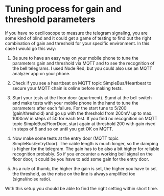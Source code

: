 # Tuning process for gain and threshold parameters

If you have no oscilloscope to measure the telegram signaling, you are some kind of blind and it could get a game of testing to find out the right combination of gain and threshold for your specific environment. In this case I would go this way:

1. Be sure to have an easy way on your mobile phone to tune the parameters gain and threshold via MQTT and to see the recognition of the bell telegrams. I used Node Red, but you could also use an MQTT analyzer app on your phone.

2. Check if you see a heartbeat on MQTT topic SimpleBus/Heartbeat to secure your MQTT chain is online before making tests.

3. Start your tests at the floor door (apartment). Stand at the bell switch and make tests with your mobile phone in the hand to tune the parameters after each failure. For the start tune to 5/200 (gain/threshold) and go up with the threshold from 200mV up to max. 1000mV in steps of 50 for each test. If you find no recognition on MQTT topic SimpleBus/FloorDoor, start again at threshold 200 with gain rised in steps of 5 and so on until you get OK on MQTT.

4. Now make some tests at the entry door (MQTT topic SimpleBus/EntryDoor). The cable length is much longer, so the damping is higher for the telegram. The gain has to be also a bit higher for reliable recognition probably. So if you encounter a working bell signal on the floor door, it could be you have to add some gain for the entry door.

5. As a rule of thumb, the higher the gain is set, the higher you have to set the threshold, as the noise on the line is always amplified too (signal/noise ratio).

With this setup you should be able to find the right setting within short time.

